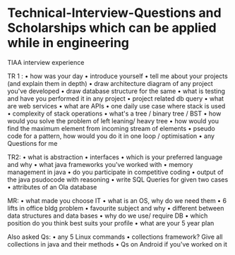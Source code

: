 # Technical-Interview-Questions and Scholarships which can be applied while in engineering

TIAA interview experience

TR 1 :
• how was your day
• introduce yourself
• tell me about your projects (and explain them in depth)
• draw architecture diagram of any project you've developed
• draw database structure for the same
• what is testing and have you performed it in any project
• project related db query
• what are web services
• what are APIs
• one daily use case where stack is used
• complexity of stack operations
• what's a tree / binary tree / BST
• how would you solve the problem of left leaning/ heavy tree
• how would you find the maximum element from incoming stream of elements
• pseudo code for a pattern, how would you do it in one loop / optimisation
• any Questions for me

TR2:
• what is abstraction
• interfaces
• which is your preferred language and why
• what java frameworks you've worked with
• memory management in java
• do you participate in competitive coding
• output of the java psudocode with reasoning
• write SQL Queries for given two cases
• attributes of an Ola database

MR:
• what made you choose IT
• what is an OS, why do we need them
• 6 lifts in office bldg problem
• favourite subject and why
• different between data structures and data bases
• why do we use/ require DB
• which position do you think best suits your profile
• what are your 5 year plan

Also asked Qs:
• any 5 Linux commands
• collections framework? Give all collections in java and their methods
• Qs on Android if you've worked on it
